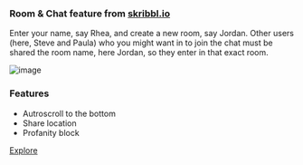 ### Room & Chat feature from [skribbl.io](https://skribbl.io/)

Enter your name, say Rhea, and create a new room, say Jordan.
Other users (here, Steve and Paula) who you might want in to join the chat must be shared the room name, here Jordan, so they enter in that exact room.

![image](https://user-images.githubusercontent.com/84140842/184221290-a2fd1c6e-b0a5-44b6-b3a0-3e082ea57fdb.png)

### Features
- Autroscroll to the bottom
- Share location
- Profanity block

[Explore](https://brb-node-chat-app.herokuapp.com/)
